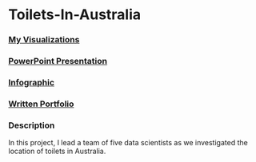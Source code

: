 # Toilets-In-Australia

### [My Visualizations](https://public.tableau.com/app/profile/ethan.ericson/vizzes)
### [PowerPoint Presentation]()
### [Infographic]()
### [Written Portfolio]()

### Description
In this project, I lead a team of five data scientists as we investigated the location of toilets in Australia.
